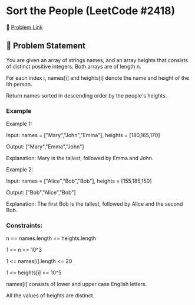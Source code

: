 # Sort the People (LeetCode #2418)

🔗 [Problem Link](https://leetcode.com/problems/sort-the-people/)

## 🧠 Problem Statement

You are given an array of strings names, and an array heights that consists of distinct positive integers. Both arrays are of length n.

For each index i, names[i] and heights[i] denote the name and height of the ith person.

Return names sorted in descending order by the people's heights.

### Example

Example 1:

Input: names = ["Mary","John","Emma"], heights = [180,165,170]

Output: ["Mary","Emma","John"]

Explanation: Mary is the tallest, followed by Emma and John.

Example 2:

Input: names = ["Alice","Bob","Bob"], heights = [155,185,150]

Output: ["Bob","Alice","Bob"]

Explanation: The first Bob is the tallest, followed by Alice and the second Bob.

### Constraints:

n == names.length == heights.length

1 <= n <= 10^3

1 <= names[i].length <= 20

1 <= heights[i] <= 10^5

names[i] consists of lower and upper case English letters.

All the values of heights are distinct.
